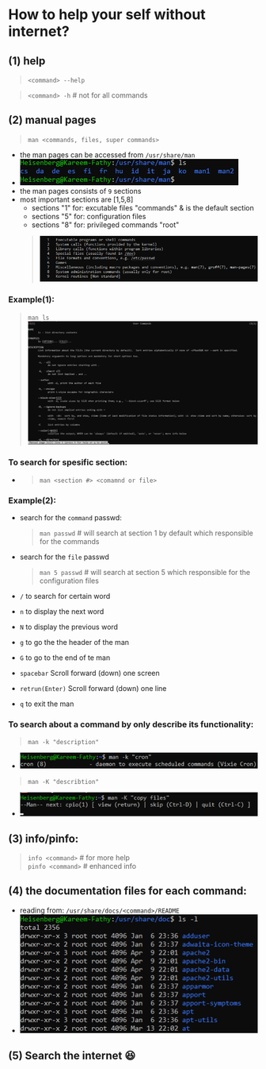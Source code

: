 # How to help your self without internet?

## (1) help  
>```<command> --help```

>``<command> -h`` # not for all commands

## (2) manual pages
> ``man <commands, files, super commands>``
   - the man pages can be accessed from ``/usr/share/man``
   - ![alt text](image-13.png)
   - the man pages consists of `9` sections
   - most important sections are [1,5,8]
        - sections "1" for: excutable files "commands" & is the default section 
        - sections "5" for: configuration files
        - sections "8" for: privileged commands "root"
        > ![alt text](image-9.png)


### Example(1):
> ``man ls``
    ![alt text](image-8.png)    

### To search for spesific section:
- > ``man <section #> <comamnd or file>``


### Example(2):
- search for the ``command`` passwd:
    >```man passwd``` # will search at section 1 by default which responsible for the commands
- search for the `file` passwd  
    >``man 5 passwd`` # will search at section 5 which responsible for the configuration files  


- `/` to search for certain word
- `n` to display  the next word 
- `N` to display the previous word
- `g` to go the the header of the man
- `G` to go to the end of te man 
- `spacebar` Scroll forward (down) one screen
- `retrun(Enter)` Scroll forward (down) one line
- `q` to exit the man 


### To search about a command by only describe its functionality:
> ``man -k "description"``
- ![alt text](image-10.png)
> ``man -K "describtion"``
- ![alt text](image-11.png)


## (3) info/pinfo:
> ``info <command>`` # for more help    
> ``pinfo <command>`` # enhanced info

## (4) the documentation files for each command:
- reading from: ``/usr/share/docs/<command>/README``
- ![alt text](image-12.png)

## (5) Search the internet 😆